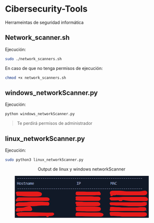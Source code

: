 # Cibersecurity-Tools
Herrameintas de seguridad informática

## Network_scanner.sh
Ejecución:
```bash
sudo ./network_scanners.sh
```
En caso de que no tenga permisos de ejecución:
```bash
chmod +x network_scanners.sh
```

## windows_networkScanner.py
Ejecución:
```bash
python windows_networkScanner.py
```
> Te perdirá permisos de administrador


## linux_networkScanner.py
Ejecución:
```bash
sudo python3 linux_networkScanner.py
```

<p align=center>Output de linux y windows networkScanner</p>
<p align=center>
    <img src="./output_networkScanners.py.png"/>
</p>
